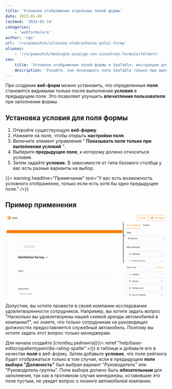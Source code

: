 ```yaml
---
title: 'Условное отображение отдельных полей формы'
date: 2023-01-08
lastmod: '2024-02-14'
categories:
    - 'webformulare'
author: 'vge'
url: '/ru/pomoshch/uslovnoe-otobrazhenie-polei-formy'
aliases:
    - '/ru/pomoshch/bedingte-anzeige-von-einzelnen-formularfeldern'
seo:
    title: 'Условное отображение полей формы в SeaTable: инструкция для веб-форм'
    description: 'Узнайте, как показывать поля SeaTable только при выполнении условий, создавать адаптивные формы и собирать релевантные данные с гибкой логикой видимости.'
---
```


При создании **веб-форм** можно установить, что определенные **поля** становятся видимыми только после выполнения **условия** в предыдущем поле. Это позволяет улучшить **впечатления пользователя** при заполнении формы.

## Установка условия для поля формы

1. Откройте существующую **веб-форму**.
2. Нажмите на поле, чтобы открыть **настройки поля**.
3. Включите элемент управления " **Показывать поле только при выполнении условий** ".
4. Выберите **предыдущее поле**, к которому должно относиться условие.
5. Затем задайте **условие.** В зависимости от типа базового столбца у вас есть разные варианты на выбор.

{{< warning  headline="Примечание"  text="У вас есть возможность условного отображения, только если есть хотя бы одно предыдущее поле." />}}

## Пример применения

![Условное отображение полей в веб-формах](images/Bedingte-Anzeige-von-Feldern-in-Webformularen.gif)

Допустим, вы хотите провести в своей компании исследование удовлетворенности сотрудников. Например, вы хотите задать вопрос "Насколько вы удовлетворены нашей схемой аренды автомобилей в компании?", но знаете, что только сотрудникам на руководящих должностях предоставляется служебный автомобиль. Поэтому вы хотите задать этот вопрос только менеджерам.

Для начала создайте [столбец рейтинга]({{< relref "help/base-editor/spaltentypen/die-rating-spalte" >}}) в таблице и добавьте его в качестве **поля** в веб-форму. Затем добавьте **условие**, что поле рейтинга будет отображаться только в том случае, если в предыдущем **поле выбора "Должность"** был выбран вариант "Руководитель" или "Руководитель группы". Поле выбора должно быть **обязательным** для заполнения, так как в противном случае менеджеры, оставившие это поле пустым, не увидят вопрос о лизинге автомобилей компании.
